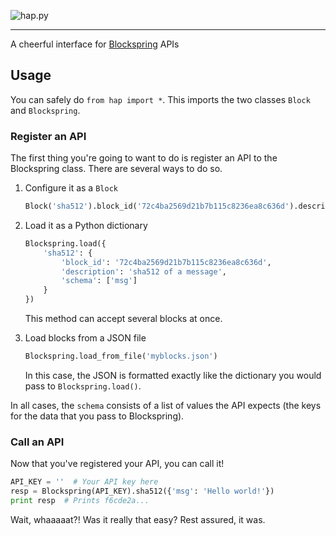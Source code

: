 ![hap.py](https://rawgit.com/willyg302/hap.py/master/hap-logo.svg "Life is better when you're laughing.")

---

A cheerful interface for [Blockspring](https://api.blockspring.com/) APIs

## Usage

You can safely do `from hap import *`. This imports the two classes `Block` and `Blockspring`.

### Register an API

The first thing you're going to want to do is register an API to the Blockspring class. There are several ways to do so.

1. Configure it as a `Block`

   ```python
   Block('sha512').block_id('72c4ba2569d21b7b115c8236ea8c636d').description('sha512 of a message').schema(['msg']).register()
   ```

2. Load it as a Python dictionary

   ```python
   Blockspring.load({
       'sha512': {
           'block_id': '72c4ba2569d21b7b115c8236ea8c636d',
           'description': 'sha512 of a message',
           'schema': ['msg']
       }
   })
   ```

   This method can accept several blocks at once.

3. Load blocks from a JSON file

   ```python
   Blockspring.load_from_file('myblocks.json')
   ```

   In this case, the JSON is formatted exactly like the dictionary you would pass to `Blockspring.load()`.

In all cases, the `schema` consists of a list of values the API expects (the keys for the data that you pass to Blockspring).

### Call an API

Now that you've registered your API, you can call it!

```python
API_KEY = ''  # Your API key here
resp = Blockspring(API_KEY).sha512({'msg': 'Hello world!'})
print resp  # Prints f6cde2a...
```

Wait, whaaaaat?! Was it really that easy? Rest assured, it was.
